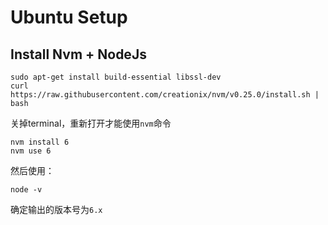 Ubuntu Setup
============

Install Nvm + NodeJs
--------------------

```
sudo apt-get install build-essential libssl-dev
curl https://raw.githubusercontent.com/creationix/nvm/v0.25.0/install.sh | bash
```

关掉terminal，重新打开才能使用`nvm`命令

```
nvm install 6
nvm use 6
```

然后使用：

```
node -v
```

确定输出的版本号为`6.x`